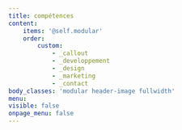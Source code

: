 ```yaml
---
title: compétences
content:
    items: '@self.modular'
    order:
        custom:
            - _callout
            - _developpement
            - _design
            - _marketing
            - _contact
body_classes: 'modular header-image fullwidth'
menu: 
visible: false
onpage_menu: false
---
```


